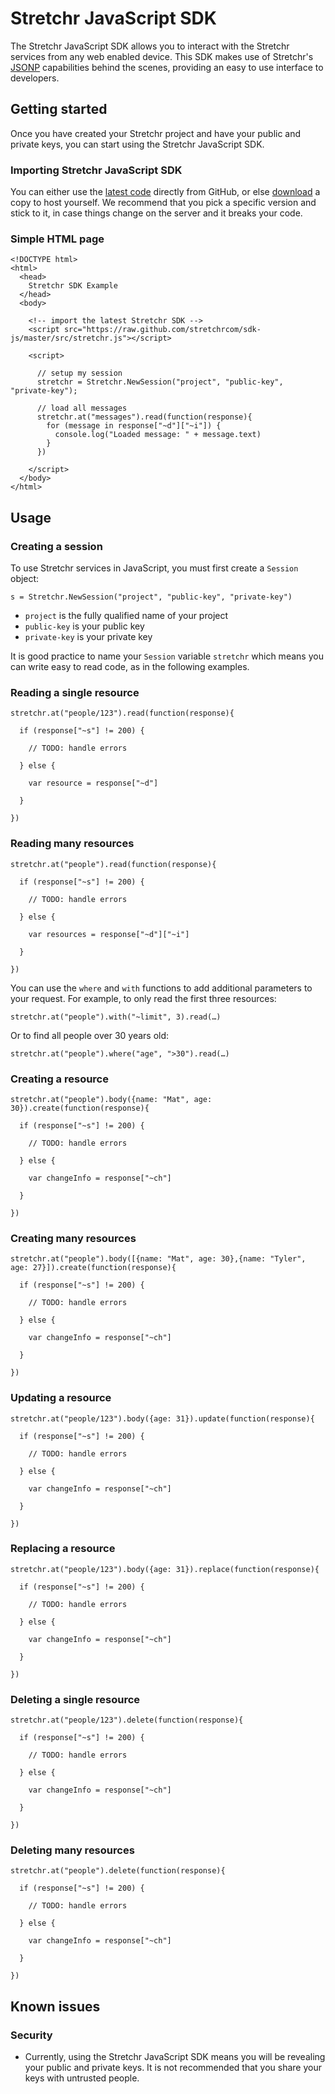 # Stretchr JavaScript SDK

The Stretchr JavaScript SDK allows you to interact with the Stretchr services from any web enabled device.  This SDK makes use of Stretchr's [JSONP](http://json-p.org) capabilities behind the scenes, providing an easy to use interface to developers.

## Getting started

Once you have created your Stretchr project and have your public and private keys, you can start using the Stretchr JavaScript SDK.

### Importing Stretchr JavaScript SDK

You can either use the [latest code](https://raw.github.com/stretchrcom/sdk-js/master/src/stretchr.js) directly from GitHub, or else [download](https://github.com/stretchrcom/sdk-js/tags) a copy to host yourself.  We recommend that you pick a specific version and stick to it, in case things change on the server and it breaks your code.

### Simple HTML page

    <!DOCTYPE html>
    <html>
      <head>
        Stretchr SDK Example
      </head>
      <body>
      
        <!-- import the latest Stretchr SDK -->
        <script src="https://raw.github.com/stretchrcom/sdk-js/master/src/stretchr.js"></script>
        
        <script>
        
          // setup my session
          stretchr = Stretchr.NewSession("project", "public-key", "private-key");
          
          // load all messages
          stretchr.at("messages").read(function(response){
            for (message in response["~d"]["~i"]) {
              console.log("Loaded message: " + message.text)
            }
          })
        
        </script>
      </body>
    </html>

## Usage

### Creating a session

To use Stretchr services in JavaScript, you must first create a `Session` object:

    s = Stretchr.NewSession("project", "public-key", "private-key")

  * `project` is the fully qualified name of your project
  * `public-key` is your public key
  * `private-key` is your private key

It is good practice to name your `Session` variable `stretchr` which means you can write easy to read code, as in the following examples.

### Reading a single resource

    stretchr.at("people/123").read(function(response){
    
      if (response["~s"] != 200) {
        
        // TODO: handle errors
        
      } else {
           
        var resource = response["~d"]
    
      }
      
    })
    
### Reading many resources

    stretchr.at("people").read(function(response){
    
      if (response["~s"] != 200) {
        
        // TODO: handle errors
        
      } else {
           
        var resources = response["~d"]["~i"]
    
      }
      
    })
    
You can use the `where` and `with` functions to add additional parameters to your request.  For example, to only read the first three resources:

    stretchr.at("people").with("~limit", 3).read(…)
    
Or to find all people over 30 years old:

    stretchr.at("people").where("age", ">30").read(…)
    
### Creating a resource

    stretchr.at("people").body({name: "Mat", age: 30}).create(function(response){
    
      if (response["~s"] != 200) {
        
        // TODO: handle errors
        
      } else {
           
        var changeInfo = response["~ch"]
    
      }
      
    })
    
### Creating many resources

    stretchr.at("people").body([{name: "Mat", age: 30},{name: "Tyler", age: 27}]).create(function(response){
    
      if (response["~s"] != 200) {
        
        // TODO: handle errors
        
      } else {
           
        var changeInfo = response["~ch"]
    
      }
      
    })
    
    
### Updating a resource

    stretchr.at("people/123").body({age: 31}).update(function(response){
    
      if (response["~s"] != 200) {
        
        // TODO: handle errors
        
      } else {
           
        var changeInfo = response["~ch"]
    
      }
      
    })
    
### Replacing a resource

    stretchr.at("people/123").body({age: 31}).replace(function(response){
    
      if (response["~s"] != 200) {
        
        // TODO: handle errors
        
      } else {
           
        var changeInfo = response["~ch"]
    
      }
      
    })
    
### Deleting a single resource

    stretchr.at("people/123").delete(function(response){
    
      if (response["~s"] != 200) {
        
        // TODO: handle errors
        
      } else {
           
        var changeInfo = response["~ch"]
    
      }
      
    })
    
### Deleting many resources

    stretchr.at("people").delete(function(response){
    
      if (response["~s"] != 200) {
        
        // TODO: handle errors
        
      } else {
           
        var changeInfo = response["~ch"]
    
      }
      
    })
    
## Known issues

### Security

  * Currently, using the Stretchr JavaScript SDK means you will be revealing your public and private keys.  It is not recommended that you share your keys with untrusted people.